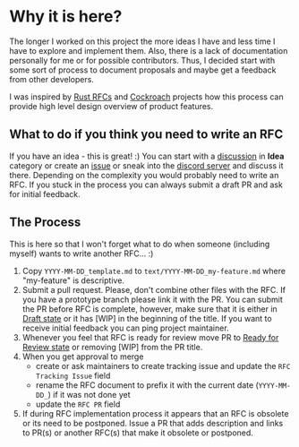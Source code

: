 # Why it is here?

The longer I worked on this project the more ideas I have and less time I have to explore and implement them.
Also, there is a lack of documentation personally for me or for possible contributors.
Thus, I decided start with some sort of process to document proposals and maybe get a feedback from other developers.

I was inspired by [Rust RFCs](https://github.com/rust-lang/rfcs) and 
[Cockroach](https://github.com/cockroachdb/cockroach/tree/master/docs/RFCS) projects how this process can provide
high level design overview of product features.

## What to do if you think you need to write an RFC

If you have an idea - this is great! :) You can start with a [discussion](https://github.com/alex-dukhno/isomorphicdb/discussions)
in **Idea** category or create an [issue](https://github.com/alex-dukhno/isomorphicdb/issues/new/choose) or sneak into the
[discord server](https://discord.gg/PUcTcfU) and discuss it there. Depending on the complexity you would probably need 
to write an RFC. If you stuck in the process you can always submit a draft PR and ask for initial feedback.

## The Process

This is here so that I won't forget what to do when someone (including myself) wants to write another RFC... :)

1. Copy `YYYY-MM-DD_template.md` to `text/YYYY-MM-DD_my-feature.md` where "my-feature" is descriptive.
1. Submit a pull request. Please, don't combine other files with the RFC. If you have a prototype branch please link it
   with the PR. You can submit the PR before RFC is complete, however, make sure that it is either in 
   [Draft state](https://github.blog/2019-02-14-introducing-draft-pull-requests/) or it has [WIP] in the beginning of
   the title. If you want to receive initial feedback you can ping project maintainer.
1. Whenever you feel that RFC is ready for review move PR to 
   [Ready for Review state](https://docs.github.com/en/github/collaborating-with-issues-and-pull-requests/changing-the-stage-of-a-pull-request)
   or removing [WIP] from the PR title.
1. When you get approval to merge
    - create or ask maintainers to create tracking issue and update the `RFC Tracking Issue` field
    - rename the RFC document to prefix it with the current date (`YYYY-MM-DD_`) if it was not done yet
    - update the `RFC PR` field
1. If during RFC implementation process it appears that an RFC is obsolete or its need to be postponed. Issue a PR that
   adds description and links to PR(s) or another RFC(s) that make it obsolete or postponed.
